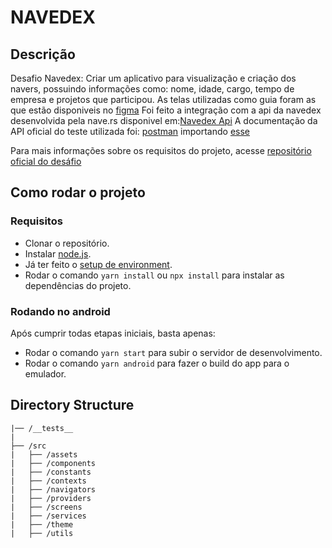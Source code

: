 # NAVEDEX

## Descrição

Desafio Navedex:
Criar um aplicativo para visualização e criação dos navers, possuindo informações como: nome, idade, cargo, tempo de empresa e projetos que participou.
As telas utilizadas como guia foram as que estão disponiveis no [figma](https://www.figma.com/file/MIh7DeADz8M3mmcQwpcFdD/Teste-Mobile?node-id=1253%3A0)
Foi feito a integração com a api da navedex desenvolvida pela nave.rs disponivel em:[Navedex Api](https://navedex-api.herokuapp.com/v1/)
A documentação da API oficial do teste utilizada foi: [postman](https://www.postman.com/) importando [esse](https://www.getpostman.com/collections/e6afe4028c2a1e56e577)

Para mais informações sobre os requisitos do projeto, acesse [repositório oficial do desáfio](https://github.com/naveteam/react-native-challenge)

## Como rodar o projeto

### Requisitos

- Clonar o repositório.
- Instalar [node.js](https://nodejs.org/en/).
- Já ter feito o [setup de environment](https://reactnative.dev/docs/environment-setup).
- Rodar o comando `yarn install` ou `npx install` para instalar as dependências do projeto.

### Rodando no android

Após cumprir todas etapas iniciais, basta apenas:

- Rodar o comando `yarn start` para subir o servidor de desenvolvimento.
- Rodar o comando `yarn android` para fazer o build do app para o emulador.

## Directory Structure

```
|── /__tests__
|
├── /src
|   ├── /assets
|   ├── /components
|   ├── /constants
|   ├── /contexts
|   ├── /navigators
|   ├── /providers
|   ├── /screens
|   ├── /services
|   ├── /theme
|   ├── /utils
```
